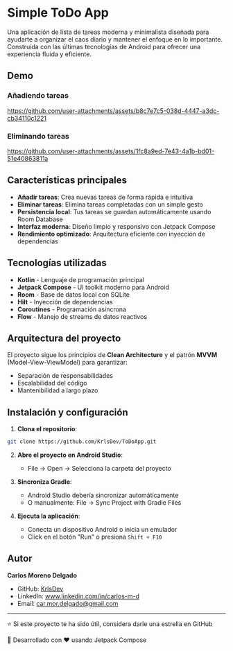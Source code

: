 

# Simple ToDo App

Una aplicación de lista de tareas moderna y minimalista diseñada para ayudarte a organizar el caos diario y mantener el enfoque en lo importante. Construida con las últimas tecnologías de Android para ofrecer una experiencia fluida y eficiente.

## Demo

### Añadiendo tareas

https://github.com/user-attachments/assets/b8c7e7c5-038d-4447-a3dc-cb34110c1221

### Eliminando tareas

https://github.com/user-attachments/assets/1fc8a9ed-7e43-4a1b-bd01-51e40863811a

##  Características principales

-  **Añadir tareas**: Crea nuevas tareas de forma rápida e intuitiva
-  **Eliminar tareas**: Elimina tareas completadas con un simple gesto
-  **Persistencia local**: Tus tareas se guardan automáticamente usando Room Database
-  **Interfaz moderna**: Diseño limpio y responsivo con Jetpack Compose
-  **Rendimiento optimizado**: Arquitectura eficiente con inyección de dependencias

##  Tecnologías utilizadas

- **Kotlin** - Lenguaje de programación principal
- **Jetpack Compose** - UI toolkit moderno para Android
- **Room** - Base de datos local con SQLite
- **Hilt** - Inyección de dependencias
- **Coroutines** - Programación asíncrona
- **Flow** - Manejo de streams de datos reactivos

##  Arquitectura del proyecto

El proyecto sigue los principios de **Clean Architecture** y el patrón **MVVM** (Model-View-ViewModel) para garantizar:

-  Separación de responsabilidades
-  Escalabilidad del código
-  Mantenibilidad a largo plazo

## Instalación y configuración

1. **Clona el repositorio**:

```bash
git clone https://github.com/KrlsDev/ToDoApp.git
```

2. **Abre el proyecto en Android Studio**:
    
    - File → Open → Selecciona la carpeta del proyecto
3. **Sincroniza Gradle**:
    
    - Android Studio debería sincronizar automáticamente
    - O manualmente: File → Sync Project with Gradle Files
4. **Ejecuta la aplicación**:
    
    - Conecta un dispositivo Android o inicia un emulador
    - Click en el botón "Run" o presiona `Shift + F10`
## Autor

**Carlos Moreno Delgado**

- GitHub: [KrlsDev](https://github.com/tu-usuario)
- LinkedIn: www.linkedin.com/in/carlos-m-d
- Email: car.mor.delgado@gmail.com

---

⭐ Si este proyecto te ha sido útil, considera darle una estrella en GitHub

📱 Desarrollado con ❤️ usando Jetpack Compose

